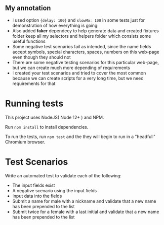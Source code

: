 ## My annotation

- I used option `{delay: 100}` and `slowMo: 100` in some tests just for demonstration of how everything is going
- Also added **faker** dependecy to help generate data and created fixtures folder keep all my selectors and helpers folder which consists some useful functions  
- Some negative test scenarios fail as intended, since the name fields accept symbols, special characters, spaces, numbers on this web-page even though they should not 
- There are some negative testing scenarios for this particular web-page, but we can create much more depending of requirements
- I created your test scenarios and tried to cover the most common because we can create scripts for a very long time, but we need requirements for that

# Running tests

This project uses NodeJS( Node 12+ ) and NPM.

Run `npm install` to install dependencies.

To run the tests, run `npm test` and the they will begin to run in a "headfull" Chromium browser.

# Test Scenarios

Write an automated test to validate each of the following:

- The input fields exist
- A negative scenario using the input fields
- Input data into the fields
- Submit a name for male with a nickname and validate that a new name has been prepended to the list
- Submit twice for a female with a last initial and validate that a new name has been prepended to the list
